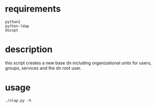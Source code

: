 # requirements

    python2
    python-ldap
    docopt

# description

this script creates a new base dn including organizational units for users, groups, services and the dn root user.

# usage

    ./slap.py -h
